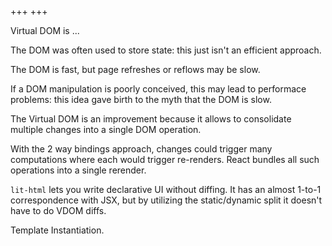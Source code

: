 +++
+++

Virtual DOM is ...

The DOM was often used to store state: this just isn't an efficient approach.

The DOM is fast, but page refreshes or reflows may be slow.

If a DOM manipulation is poorly conceived, this may lead to performace problems: this idea gave birth to the myth that the DOM is slow.

The Virtual DOM is an improvement because it allows to consolidate multiple changes into a single DOM operation.

With the 2 way bindings approach, changes could trigger many computations where each would trigger re-renders. React bundles all such operations into a single rerender.

`lit-html` lets you write declarative UI without diffing. It has an almost 1-to-1 correspondence with JSX, but by utilizing the static/dynamic split it doesn't have to do VDOM diffs.

Template Instantiation.

